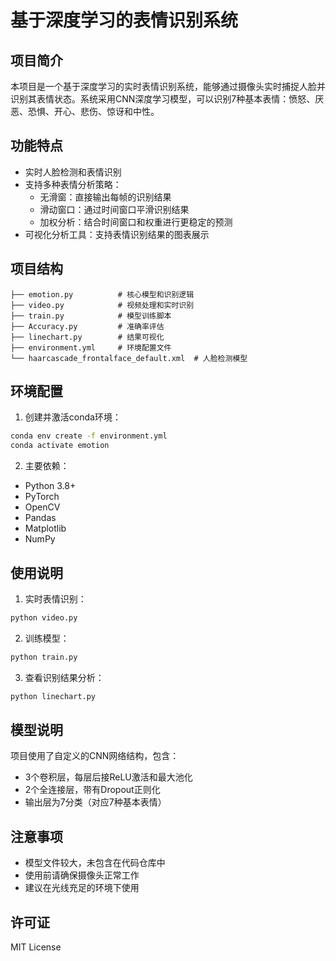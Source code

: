 # 基于深度学习的表情识别系统

## 项目简介
本项目是一个基于深度学习的实时表情识别系统，能够通过摄像头实时捕捉人脸并识别其表情状态。系统采用CNN深度学习模型，可以识别7种基本表情：愤怒、厌恶、恐惧、开心、悲伤、惊讶和中性。

## 功能特点
- 实时人脸检测和表情识别
- 支持多种表情分析策略：
  - 无滑窗：直接输出每帧的识别结果
  - 滑动窗口：通过时间窗口平滑识别结果
  - 加权分析：结合时间窗口和权重进行更稳定的预测
- 可视化分析工具：支持表情识别结果的图表展示

## 项目结构
```
├── emotion.py          # 核心模型和识别逻辑
├── video.py            # 视频处理和实时识别
├── train.py            # 模型训练脚本
├── Accuracy.py         # 准确率评估
├── linechart.py        # 结果可视化
├── environment.yml     # 环境配置文件
└── haarcascade_frontalface_default.xml  # 人脸检测模型
```

## 环境配置
1. 创建并激活conda环境：
```bash
conda env create -f environment.yml
conda activate emotion
```

2. 主要依赖：
- Python 3.8+
- PyTorch
- OpenCV
- Pandas
- Matplotlib
- NumPy

## 使用说明
1. 实时表情识别：
```bash
python video.py
```

2. 训练模型：
```bash
python train.py
```

3. 查看识别结果分析：
```bash
python linechart.py
```

## 模型说明
项目使用了自定义的CNN网络结构，包含：
- 3个卷积层，每层后接ReLU激活和最大池化
- 2个全连接层，带有Dropout正则化
- 输出层为7分类（对应7种基本表情）

## 注意事项
- 模型文件较大，未包含在代码仓库中
- 使用前请确保摄像头正常工作
- 建议在光线充足的环境下使用

## 许可证
MIT License